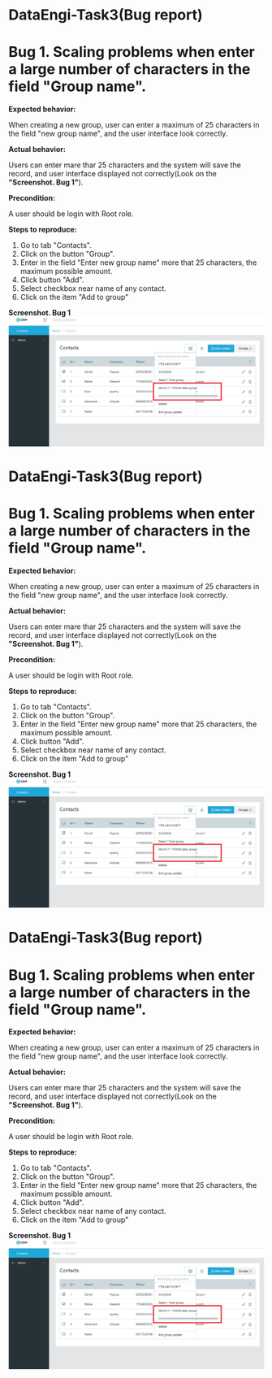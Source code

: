 # DataEngi-Task3(Bug report)
**Bug 1. Scaling problems when enter a large number of characters in the field "Group name".**
==================================

**Expected behavior:**

When creating a new group, user can enter a maximum of 25 characters in the field "new group name", and the user interface look correctly.

**Actual behavior:**

Users can enter mare thar 25 characters and the system will save the record, and user interface displayed not correctly(Look on the **"Screenshot. Bug 1"**).

**Precondition:**

A user should be login with Root role.


**Steps to reproduce:**

1. Go to tab "Contacts".
2. Click on the button "Group".
3. Enter in the field "Enter new group name" more that 25 characters, the maximum possible amount.
4. Click button "Add".
5. Select checkbox near name of any contact.
6. Click on the item "Add to group"

**Screenshot. Bug 1**
![Image alt](https://github.com/doctor9393/DataEngi-task-QA/blob/master/Task3/BugsPhotos/Bug1.jpg)

# DataEngi-Task3(Bug report)
**Bug 1. Scaling problems when enter a large number of characters in the field "Group name".**
==================================

**Expected behavior:**

When creating a new group, user can enter a maximum of 25 characters in the field "new group name", and the user interface look correctly.

**Actual behavior:**

Users can enter mare thar 25 characters and the system will save the record, and user interface displayed not correctly(Look on the **"Screenshot. Bug 1"**).

**Precondition:**

A user should be login with Root role.


**Steps to reproduce:**

1. Go to tab "Contacts".
2. Click on the button "Group".
3. Enter in the field "Enter new group name" more that 25 characters, the maximum possible amount.
4. Click button "Add".
5. Select checkbox near name of any contact.
6. Click on the item "Add to group"

**Screenshot. Bug 1**
![Image alt](https://github.com/doctor9393/DataEngi-task-QA/blob/master/Task3/BugsPhotos/Bug1.jpg)

# DataEngi-Task3(Bug report)
**Bug 1. Scaling problems when enter a large number of characters in the field "Group name".**
==================================

**Expected behavior:**

When creating a new group, user can enter a maximum of 25 characters in the field "new group name", and the user interface look correctly.

**Actual behavior:**

Users can enter mare thar 25 characters and the system will save the record, and user interface displayed not correctly(Look on the **"Screenshot. Bug 1"**).

**Precondition:**

A user should be login with Root role.


**Steps to reproduce:**

1. Go to tab "Contacts".
2. Click on the button "Group".
3. Enter in the field "Enter new group name" more that 25 characters, the maximum possible amount.
4. Click button "Add".
5. Select checkbox near name of any contact.
6. Click on the item "Add to group"

**Screenshot. Bug 1**
![Image alt](https://github.com/doctor9393/DataEngi-task-QA/blob/master/Task3/BugsPhotos/Bug1.jpg)


